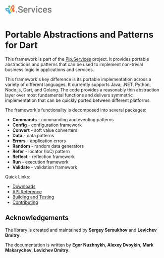 # <img src="https://github.com/pip-services/pip-services/raw/master/design/Logo.png" alt="Pip.Services Logo" style="max-width:30%"> 
# Portable Abstractions and Patterns for Dart

This framework is part of the [Pip.Services](https://github.com/pip-services/pip-services) project.
It provides portable abstractions and patterns that can be used to implement non-trivial business logic in applications and services.

This framework's key difference is its portable implementation across a variety of different languages. 
It currently supports Java, .NET, Python, Node.js, Dart, and Golang. The code provides a reasonably thin abstraction layer over most fundamental functions and delivers symmetric implementation that can be quickly ported between different platforms.

The framework's functionality is decomposed into several packages:

- **Commands** - commanding and eventing patterns
- **Config** - configuration framework
- **Convert** - soft value converters
- **Data** - data patterns
- **Errors** - application errors
- **Random** - random data generators
- **Refer** - locator (IoC) pattern
- **Reflect** - reflection framework
- **Run** - execution framework
- **Validate** - validation framework

Quick Links:

* [Downloads](https://github.com/pip-services3-dart/pip-services3-commons-dart/blob/master/doc/Downloads.md)
* [API Reference](https://pub.dev/documentation/pip_services3_commons/latest/pip_services3_commons/pip_services3_commons-library.html)
* [Building and Testing](https://github.com/pip-services3-dart/pip-services3-commons-dart/blob/master/doc/Development.md)
* [Contributing](https://github.com/pip-services3-dart/pip-services3-commons-dart/blob/master/doc/Development.md#contrib)

## Acknowledgements

The library is created and maintained by **Sergey Seroukhov** and **Levichev Dmitry**.

The documentation is written by **Egor Nuzhnykh**, **Alexey Dvoykin**, **Mark Makarychev**, **Levichev Dmitry**.